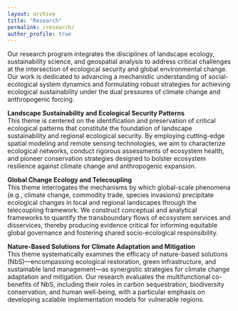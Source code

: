 ```yaml
---
layout: archive
title: "Research"
permalink: /research/
author_profile: true
---
```


Our research program integrates the disciplines of landscape ecology, sustainability science, and geospatial analysis to address critical challenges at the intersection of ecological security and global environmental change. Our work is dedicated to advancing a mechanistic understanding of social-ecological system dynamics and formulating robust strategies for achieving ecological sustainability under the dual pressures of climate change and anthropogenic forcing.

<strong>Landscape Sustainability and Ecological Security Patterns</strong>  
This theme is centered on the identification and preservation of critical ecological patterns that constitute the foundation of landscape sustainability and regional ecological security. By employing cutting-edge spatial modeling and remote sensing technologies, we aim to characterize ecological networks, conduct rigorous assessments of ecosystem health, and pioneer conservation strategies designed to bolster ecosystem resilience against climate change and anthropogenic expansion.

<strong>Global Change Ecology and Telecoupling</strong>    
This theme interrogates the mechanisms by which global-scale phenomena (e.g., climate change, commodity trade, species invasions) precipitate ecological changes in local and regional landscapes through the telecoupling framework. We construct conceptual and analytical frameworks to quantify the transboundary flows of ecosystem services and disservices, thereby producing evidence critical for informing equitable global governance and fostering shared socio-ecological responsibility.

<strong>Nature-Based Solutions for Climate Adaptation and Mitigation</strong>    
This theme systematically examines the efficacy of nature-based solutions (NbS)—encompassing ecological restoration, green infrastructure, and sustainable land management—as synergistic strategies for climate change adaptation and mitigation. Our research evaluates the multifunctional co-benefits of NbS, including their roles in carbon sequestration, biodiversity conservation, and human well-being, with a particular emphasis on developing scalable implementation models for vulnerable regions.
